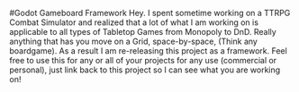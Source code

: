 #Godot Gameboard Framework
Hey.  I spent sometime working on a TTRPG Combat Simulator and realized that a lot of what I am working on is applicable to all types of Tabletop Games from Monopoly to DnD.  Really anything that has you move on a Grid, space-by-space, (Think any boardgame).  As a result I am re-releasing this project as a framework.  Feel free to use this for any or all of your projects for any use (commercial or personal), just link back to this project so I can see what you are working on!
